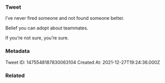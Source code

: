### Tweet
I’ve never fired someone and not found someone better.

Belief you can adopt about teammates. 

If you’re not sure, you’re sure.

### Metadata
Tweet ID: 1475548187830063104
Created At: 2021-12-27T19:24:36.000Z

### Related

